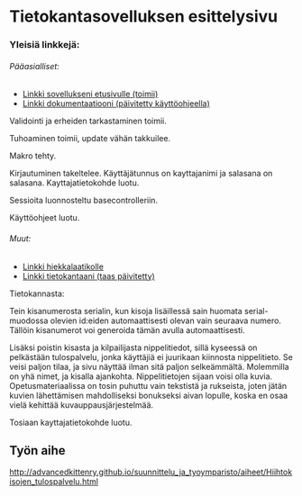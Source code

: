 # Tietokantasovelluksen esittelysivu

### Yleisiä linkkejä:

###### Pääasialliset:
* [Linkki sovellukseni etusivulle (toimii)](http://ezaalto.users.cs.helsinki.fi/hemohes/)
* [Linkki dokumentaatiooni (päivitetty käyttöohjeella)](https://github.com/MucousDischarge/Tsoha-Bootstrap/blob/master/doc/dokumentaatio.pdf)

Validointi ja erheiden tarkastaminen toimii.

Tuhoaminen toimii, update vähän takkuilee.

Makro tehty.

Kirjautuminen takeltelee. Käyttäjätunnus on kayttajanimi ja salasana on salasana. Kayttajatietokohde luotu.

Sessioita luonnosteltu basecontrolleriin.

Käyttöohjeet luotu.

###### Muut:
- [Linkki hiekkalaatikolle](http://ezaalto.users.cs.helsinki.fi/hemohes/hiekkalaatikko)
- [Linkki tietokantaani (taas päivitetty)](http://ezaalto.users.cs.helsinki.fi/hemohes/tietokantayhteys)

Tietokannasta:

Tein kisanumerosta serialin, kun kisoja lisäillessä sain huomata serial-muodossa olevien id:eiden automaattisesti olevan vain seuraava numero. Tällöin kisanumerot voi generoida tämän avulla automaattisesti.

Lisäksi poistin kisasta ja kilpailijasta nippelitiedot, sillä kyseessä on pelkästään tulospalvelu, jonka käyttäjiä ei juurikaan kiinnosta nippelitieto. Se veisi paljon tilaa, ja sivu näyttää ilman sitä paljon selkeämmältä. Molemmilla on yhä nimet, ja kisalla ajankohta. Nippelitietojen sijaan voisi olla kuvia. Opetusmateriaalissa on tosin puhuttu vain tekstistä ja rukseista, joten jätän kuvien lähettämisen mahdolliseksi bonukseksi aivan lopulle, koska en osaa vielä kehittää kuvauppausjärjestelmää.

Tosiaan kayttajatietokohde luotu.

## Työn aihe

http://advancedkittenry.github.io/suunnittelu_ja_tyoymparisto/aiheet/Hiihtokisojen_tulospalvelu.html
